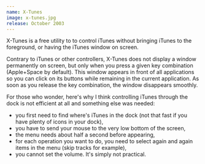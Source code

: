 ```yaml
---
name: X-Tunes
image: x-tunes.jpg
release: October 2003
---
```


X-Tunes is a free utility to to control iTunes without bringing iTunes to the foreground, or having the iTunes window on screen.

Contrary to iTunes or other controllers, X-Tunes does not display a window permanently on screen, but only when you press a given key combination (Apple+Space by default). This window appears in front of all applications so you can click on its buttons while remaining in the current application. As soon as you release the key combination, the window disappears smoothly.

For those who wonder, here's why I think controlling iTunes through the dock is not efficient at all and something else was needed:

- you first need to find where's iTunes in the dock (not that fast if you have plenty of icons in your dock),
- you have to send your mouse to the very low bottom of the screen,
- the menu needs about half a second before appearing,
- for each operation you want to do, you need to select again and again items in the menu (skip tracks for example),
- you cannot set the volume. It's simply not practical.
